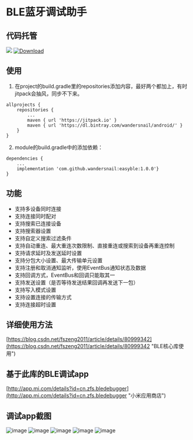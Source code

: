 # BLE蓝牙调试助手

## 代码托管
[![](https://jitpack.io/v/wandersnail/easyble.svg)](https://jitpack.io/#wandersnail/easyble)
[![Download](https://api.bintray.com/packages/wandersnail/android/easyble/images/download.svg) ](https://bintray.com/wandersnail/android/easyble/_latestVersion)

## 使用

1. 在project的build.gradle里的repositories添加内容，最好两个都加上，有时jitpack会抽风，同步不下来。
```
allprojects {
	repositories {
		...
		maven { url 'https://jitpack.io' }
		maven { url 'https://dl.bintray.com/wandersnail/android/' }
	}
}
```
2. module的build.gradle中的添加依赖：
```
dependencies {
	...
	implementation 'com.github.wandersnail:easyble:1.0.0'}
}
```

## 功能
- 支持多设备同时连接
- 支持连接同时配对
- 支持搜索已连接设备
- 支持搜索器设置
- 支持自定义搜索过滤条件
- 支持自动重连、最大重连次数限制、直接重连或搜索到设备再重连控制
- 支持请求延时及发送延时设置
- 支持分包大小设置、最大传输单元设置
- 支持注册和取消通知监听，使用EventBus通知状态及数据
- 支持回调方式，EventBus和回调只能取其一
- 支持发送设置（是否等待发送结果回调再发送下一包）
- 支持写入模式设置
- 支持设置连接的传输方式
- 支持连接超时设置

## 详细使用方法

[https://blog.csdn.net/fszeng2011/article/details/80999342](https://blog.csdn.net/fszeng2011/article/details/80999342 "BLE核心库使用")	

## 基于此库的BLE调试app
[http://app.mi.com/details?id=cn.zfs.bledebugger](http://app.mi.com/details?id=cn.zfs.bledebugger "小米应用商店")


## 调试app截图
![image](https://github.com/wandersnail/easyble/blob/master/screenshot/0d12b411b69c21f97460983f0e22280e5ec424032.jpg)
![image](https://github.com/wandersnail/easyble/blob/master/screenshot/0d12b411b69c22f978609b3f0e222b0e5fc424032.jpg)
![image](https://github.com/wandersnail/easyble/blob/master/screenshot/0d12b411b69c23f97e609c3f09222f0e54c424032.jpg)
![image](https://github.com/wandersnail/easyble/blob/master/screenshot/0e623b5f536864d7b1ef7881cdfdd6f6c420eb5a9.jpg)
![image](https://github.com/wandersnail/easyble/blob/master/screenshot/02b5d84bc72bd4cfa34f80bb3e5ef7439a4ba476b.jpg)
